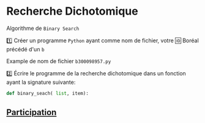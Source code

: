 # Recherche Dichotomique

Algorithme de `Binary Search`

:one: Créer un programme `Python` ayant comme nom de fichier, votre :id: Boréal précédé d'un `b`

Example de nom de fichier `b300098957.py`

:two: Écrire le programme de la recherche dichotomique dans un fonction ayant la signature suivante:

```python
def binary_seach( list, item):
```



## [Participation](.scripts/Participation.md)


